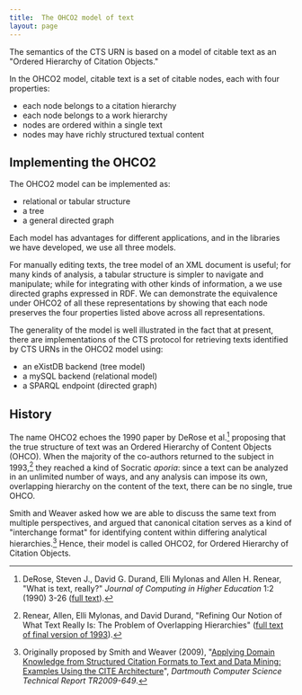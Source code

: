 ```yaml
---
title:  The OHCO2 model of text
layout: page
---
```


The semantics of the CTS URN is based on a model of citable text as an "Ordered Hierarchy of Citation Objects." 



In the OHCO2 model,  citable text is a set of citable nodes, each with four properties:

- each node belongs to a citation hierarchy
- each node belongs to a work hierarchy
- nodes are ordered within a single text
- nodes may have richly structured textual content





## Implementing the OHCO2 ##


The OHCO2 model can be  implemented as:

- relational or tabular structure
-  a tree
- a general directed graph


Each model has advantages for different applications, and in the libraries we have developed, we use all three models.

For manually editing texts, the tree model of an XML document is useful;  for many kinds of analysis, a tabular structure is simpler to navigate and manipulate; while for integrating with other kinds of information, a we use directed graphs expressed in RDF.  We can demonstrate the equivalence under OHCO2 of all these representations by showing that each node preserves the four properties listed above across all representations.

The generality of the model is well illustrated in the fact that at present, there are implementations of the CTS protocol for retrieving texts identified by CTS URNs in the OHCO2 model using:

- an eXistDB backend (tree model)
- a mySQL backend (relational model)
- a SPARQL endpoint (directed graph)


## History ##

The name OHCO2 echoes the 1990 paper by DeRose et al.[^derose1990] proposing that the true structure of text was an Ordered Hierarchy of Content Objects (OHCO).  When the majority of the co-authors returned to the subject in 1993,[^renear1993] they reached a kind of Socratic *aporia*:  since a text can be analyzed in an unlimited number of ways, and any analysis can impose its own, overlapping hierarchy on the content of the text, there can be no single, true OHCO.

Smith and Weaver asked how we are able to discuss the same text from multiple perspectives, and argued that canonical citation serves as a kind of "interchange format" for identifying content within differing analytical hierarchies.[^ohco2]  Hence, their model is called OHCO2, for Ordered Hierarchy of Citation Objects.



[^ohco2]:   Originally proposed by Smith and Weaver  (2009), "[Applying Domain Knowledge from Structured Citation Formats to Text and Data Mining: Examples Using the CITE Architecture](http://katahdin.cs.dartmouth.edu/reports/TR2009-649.pdf)", *Dartmouth Computer Science Technical Report TR2009-649*.


[^derose1990]: DeRose, Steven J., David G. Durand, Elli Mylonas and Allen H. Renear, "What is text, really?" *Journal of Computing in Higher Education* 1:2 (1990) 3-26 ([full text](http://doi.acm.org/10.1145/264842.264843)).

[^renear1993]: Renear, Allen, Elli Mylonas, and David Durand, "Refining Our Notion of What Text Really Is: The Problem of Overlapping Hierarchies" ([full text of final version of 1993](http://www.stg.brown.edu/resources/stg/monographs/ohco.html)).


